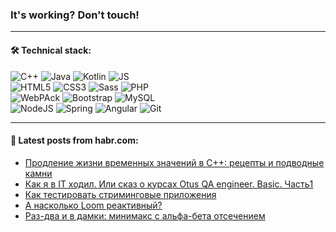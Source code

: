 ### It's working? Don't touch!

---

#### 🛠️ Technical stack:

![C++](https://img.shields.io/badge/C++-informational?logo=c%2B%2B&style=flat&logoColor=white&color=9C033A)
![Java](https://img.shields.io/badge/Java-informational?logo=java&style=flat&logoColor=white&color=007396)
![Kotlin](https://img.shields.io/badge/Kotlin-informational?logo=Kotlin&style=flat&logoColor=white&color=0095D5)
![JS](https://img.shields.io/badge/JS-informational?logo=javaScript&style=flat&logoColor=black&color=F7Df1E) <br>
![HTML5](https://img.shields.io/badge/HTML5-informational?logo=html5&style=flat&logoColor=white&color=E34F26)
![CSS3](https://img.shields.io/badge/CSS3-informational?logo=css3&style=flat&logoColor=white&color=157286)
![Sass](https://img.shields.io/badge/Saas-informational?logo=sass&style=flat&logoColor=white&color=hotpink)
![PHP](https://img.shields.io/badge/PHP-informational?logo=php&style=flat&logoColor=white&color=777BB4) <br>
![WebPAck](https://img.shields.io/badge/WebPack-informational?logo=webPack&style=flat&logoColor=white&color=FF6F00)
![Bootstrap](https://img.shields.io/badge/Bootstrap-informational?logo=Bootstrap&style=flat&logoColor=white&color=7952B3)
![MySQL](https://img.shields.io/badge/MySQL-informational?logo=MySQL&style=flat&logoColor=white&color=00f) <br>
![NodeJS](https://img.shields.io/badge/NodeJS-informational?logo=node.js&style=flat&logoColor=white&color=43853D)
![Spring](https://img.shields.io/badge/Spring-informational?logo=Spring&style=flat&logoColor=white&color=0A9EDC)
![Angular](https://img.shields.io/badge/Vue-informational?logo=vue.js&style=flat&logoColor=white&color=red)
![Git](https://img.shields.io/badge/Git-informational?logo=git&style=flat&logoColor=white&color=darkorange)

___

#### 💬 Latest posts from habr.com:

<!-- BLOG-POST-LIST:START -->
- [Продление жизни временных значений в С++: рецепты и подводные камни](https://habr.com/ru/post/669474/?utm_source=habrahabr&utm_medium=rss&utm_campaign=669474)
- [Как я в IT ходил. Или сказ о курсах Otus QA engineer. Basic. Часть1](https://habr.com/ru/post/669586/?utm_source=habrahabr&utm_medium=rss&utm_campaign=669586)
- [Как тестировать стриминговые приложения](https://habr.com/ru/post/669584/?utm_source=habrahabr&utm_medium=rss&utm_campaign=669584)
- [А насколько Loom реактивный?](https://habr.com/ru/post/669582/?utm_source=habrahabr&utm_medium=rss&utm_campaign=669582)
- [Раз-два и в дамки: минимакс с альфа-бета отсечением](https://habr.com/ru/post/669580/?utm_source=habrahabr&utm_medium=rss&utm_campaign=669580)
<!-- BLOG-POST-LIST:END -->
